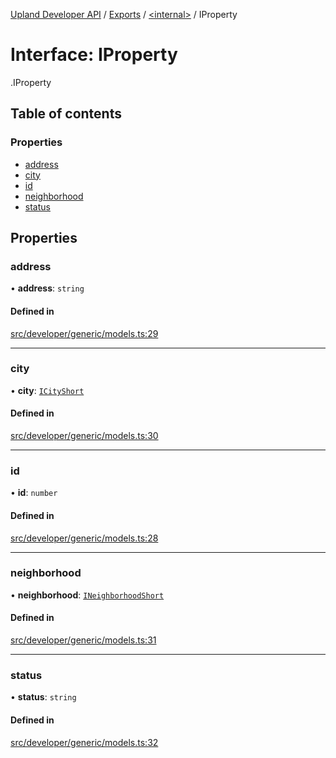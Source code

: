 [Upland Developer API](../README.md) / [Exports](../modules.md) / [<internal\>](../modules/internal_.md) / IProperty

# Interface: IProperty

[<internal>](../modules/internal_.md).IProperty

## Table of contents

### Properties

- [address](internal_.IProperty.md#address)
- [city](internal_.IProperty.md#city)
- [id](internal_.IProperty.md#id)
- [neighborhood](internal_.IProperty.md#neighborhood)
- [status](internal_.IProperty.md#status)

## Properties

### address

• **address**: `string`

#### Defined in

[src/developer/generic/models.ts:29](https://github.com/IIKris/upland-api-wrapper/blob/30ebe98/src/developer/generic/models.ts#L29)

___

### city

• **city**: [`ICityShort`](internal_.ICityShort.md)

#### Defined in

[src/developer/generic/models.ts:30](https://github.com/IIKris/upland-api-wrapper/blob/30ebe98/src/developer/generic/models.ts#L30)

___

### id

• **id**: `number`

#### Defined in

[src/developer/generic/models.ts:28](https://github.com/IIKris/upland-api-wrapper/blob/30ebe98/src/developer/generic/models.ts#L28)

___

### neighborhood

• **neighborhood**: [`INeighborhoodShort`](internal_.INeighborhoodShort.md)

#### Defined in

[src/developer/generic/models.ts:31](https://github.com/IIKris/upland-api-wrapper/blob/30ebe98/src/developer/generic/models.ts#L31)

___

### status

• **status**: `string`

#### Defined in

[src/developer/generic/models.ts:32](https://github.com/IIKris/upland-api-wrapper/blob/30ebe98/src/developer/generic/models.ts#L32)
